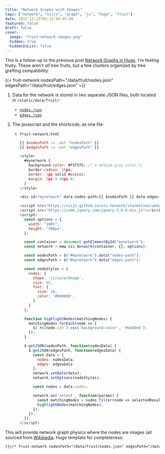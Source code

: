 ```yaml
---
title: "Network Graphs with Images"
tags: ["network", "visjs", "graph", "js", "hugo", "fruit"]
date: 2022-12-21T02:15:04-05:00
featured: false
draft: false
cover:
  image: "fruit-network-images.png"
  hidden: true
  hiddenInList: false
---
```


This is a follow-up to the previous post [Network Graphs in Hugo](/post/network-graphs-in-hugo/).
I'm feeling fruity.  These aren't *all* tree fruits, but a few clusters organized by tree grafting compatibility.

{{< fruit-network nodesPath="/data/fruit/nodes.json" edgesPath="/data/fruit/edges.json" >}}

1. Data for the network is stored in two separate JSON files, both located in `/static/data/fruit/`: 
    - [`nodes.json`](/data/fruit/nodes.json)
    - [`edges.json`](/data/fruit/edges.json)

2. The javascript and the shortcode, as one file: 
    - `fruit-network.html`
        ``` javascript
        {{ $nodesPath := .Get "nodesPath" }}
        {{ $edgesPath := .Get "edgesPath" }}

        <style>
          #mynetwork {
            background-color: #f5f5f5; /* a medium gray color */
            border-radius: 10px;
            border: 1px solid #cccccc;
            margin: 5px 0 40px 0;
          }
        </style>

        <div id="mynetwork" data-nodes-path={{ $nodesPath }} data-edges-path={{ $edgesPath }}></div>

        <script src="https://visjs.github.io/vis-network/standalone/umd/vis-network.min.js"></script>
        <script src="https://code.jquery.com/jquery-3.6.0.min.js"></script>
        <script>
          const options = {
            width: "100%",
            height: "500px",
          };

          const container = document.getElementById("mynetwork");
          const network = new vis.Network(container, {}, options);

          const nodesPath = $("#mynetwork").data("nodes-path");
          const edgesPath = $("#mynetwork").data("edges-path");

          const nodeStyles = {
            nodes: {
              shape: 'circularImage',
              size: 65,
              font: {
                size: 18,
                color: '#000000',
              }
            }
          };

          function highlightNodes(matchingNodes) {
            matchingNodes.forEach(node => {
              $(`#${node.id}`).css('background-color', '#add8e6');
            });
          }

          $.getJSON(nodesPath, function(nodesData) {
            $.getJSON(edgesPath, function(edgesData) {
              const data = {
                nodes: nodesData,
                edges: edgesData
              };
              network.setData(data);
              network.setOptions(nodeStyles);

              const nodes = data.nodes;

              network.on('select', function(params) {
                const matchingNodes = nodes.filter(node => selectedResults.includes(node.label));
                highlightNodes(matchingNodes);
              });
            });
          });
        </script>

        ```

This will provide network graph physics where the nodes are images (all sourced from [Wikipedia](https://www.wikipedia.org/). Hugo template for completeness:
``` markdown
{{</* fruit-network nodesPath="/data/fruit/nodes.json" edgesPath="/data/fruit/edges.json" */>}}

```
